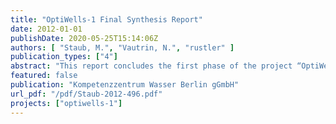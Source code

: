 ```yaml
---
title: "OptiWells-1 Final Synthesis Report"
date: 2012-01-01
publishDate: 2020-05-25T15:14:06Z
authors: [ "Staub, M.", "Vautrin, N.", "rustler" ]
publication_types: ["4"]
abstract: "This report concludes the first phase of the project “OptiWells”, which focuses on the optimization of drinking water well field operation with respect to energy efficiency. The purpose of this document is to provide sound answers to questions that utilities and well field operators are facing. Thus, it is built as a thematically organized sequence of main questions and answers rather than an extensive manuscript-like report. In total, 13 questions are addressed in detail, while 3 main “unanswered” questions and issues are detailed at the end of this report. The focus of this report is identical to the project’s focus: it addresses energy efficiency issues within the well field system. Thus, the main area of focus of the project lies in the interactions between the groundwater, the well, the pump and raw water pipe system. Drinking water treatment, as well as water distribution is not included in this study. This document, in combination with the other project deliverables, shall provide an overview of the potential optimizations for drinking water well fields. It shall yield both answers about saving potentials in general, and give some concrete examples from a French well field. By doing so, it shall assist the identification of solutions for an energyefficient groundwater abstraction, and provide a basis for a sound, practical methodology for well field energy audits and assessments."
featured: false
publication: "Kompetenzzentrum Wasser Berlin gGmbH"
url_pdf: "/pdf/Staub-2012-496.pdf"
projects: ["optiwells-1"]
---
```


